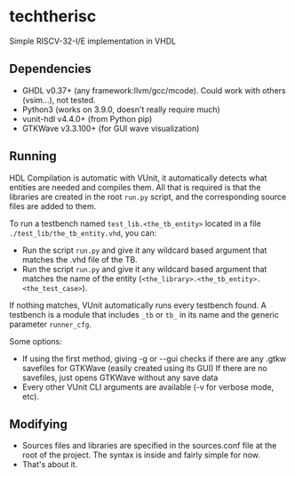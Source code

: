 # techtherisc
Simple RISCV-32-I/E implementation in VHDL

## Dependencies
- GHDL v0.37+ (any framework:llvm/gcc/mcode). Could work with others (vsim...), not tested.
- Python3 (works on 3.9.0, doesn't really require much)
- vunit-hdl v4.4.0+ (from Python pip)
- GTKWave v3.3.100+ (for GUI wave visualization)

## Running
HDL Compilation is automatic with VUnit, it automatically detects what entities are needed and compiles them.
All that is required is that the libraries are created in the root ```run.py``` script, and the corresponding source files are added to them.

To run a testbench named ```test_lib.<the_tb_entity>``` located in a file ```./test_lib/the_tb_entity.vhd```, you can:
- Run the script ```run.py``` and give it any wildcard based argument that matches the .vhd file of the TB.
- Run the script ```run.py``` and give it any wildcard based argument that matches the name of the entity (```<the_library>.<the_tb_entity>.<the_test_case>```).

If nothing matches, VUnit automatically runs every testbench found.
A testbench is a module that includes ```_tb``` or ```tb_``` in its name and the generic parameter ```runner_cfg```.

Some options:
- If using the first method, giving -g or --gui checks if there are any .gtkw savefiles for GTKWave (easily created using its GUI)
  If there are no savefiles, just opens GTKWave without any save data
- Every other VUnit CLI arguments are available (-v for verbose mode, etc).

## Modifying

- Sources files and libraries are specified in the sources.conf file at the root of the project. The syntax is inside and fairly simple for now.
- That's about it.
